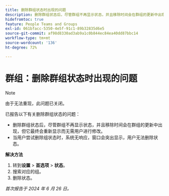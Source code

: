 ```yaml
---
title: 删除群组状态时出现的问题
description: 删除群组状态后，尽管群组不再显示状态，并且移除时间会在群组的更新中出现，但它最终会重新显示而无需用户进行修改。
hidefromtoc: true
feature: People Teams and Groups
exl-id: 061bfacc-5350-4e5f-91c1-89b32835d6e5
source-git-commit: af98d8330ad3ab9a1c0b844ec84ea40dd87bbc14
workflow-type: tm+mt
source-wordcount: '136'
ht-degree: 72%

---
```


# 群组：删除群组状态时出现的问题

>[!NOTE]
>
>由于无法重现，此问题已关闭。

已报告以下有关删除群组状态的问题：

* 删除群组状态后，尽管群组不再显示状态，并且移除时间会在群组的更新中出现，但它最终会重新显示而无需用户进行修改。
* 当用户尝试删除组状态时，系统无响应，窗口会突出显示，用户无法删除状态。

**解决方法**

1. 转到&#x200B;**设置** > **首选项** > **状态**。
1. 搜索对应的组。
1. 删除状态。

_首次报告于 2024 年 6 月 26 日。_

